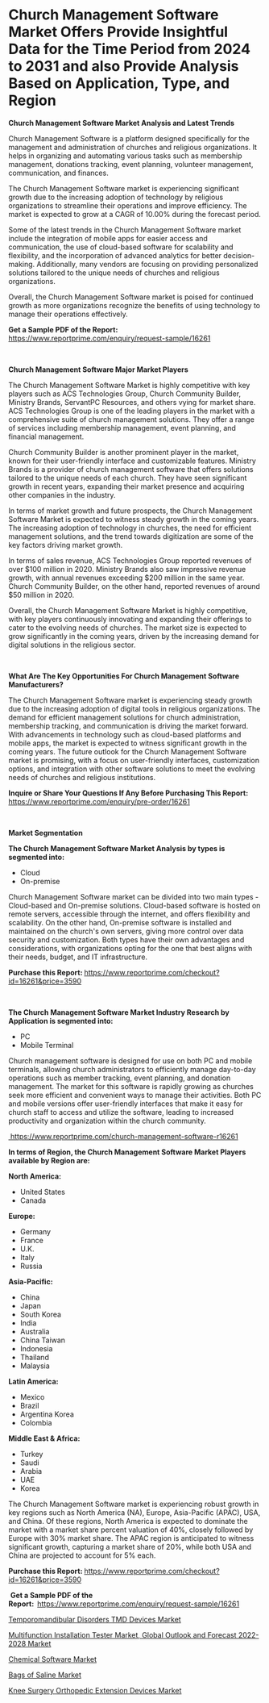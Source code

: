 <p><h1>Church Management Software Market Offers Provide Insightful Data for the Time Period from 2024 to 2031 and also Provide Analysis Based on Application, Type, and Region</h1></p><p><strong>Church Management Software Market Analysis and Latest Trends</strong></p>
<p><p>Church Management Software is a platform designed specifically for the management and administration of churches and religious organizations. It helps in organizing and automating various tasks such as membership management, donations tracking, event planning, volunteer management, communication, and finances.</p><p>The Church Management Software market is experiencing significant growth due to the increasing adoption of technology by religious organizations to streamline their operations and improve efficiency. The market is expected to grow at a CAGR of 10.00% during the forecast period.</p><p>Some of the latest trends in the Church Management Software market include the integration of mobile apps for easier access and communication, the use of cloud-based software for scalability and flexibility, and the incorporation of advanced analytics for better decision-making. Additionally, many vendors are focusing on providing personalized solutions tailored to the unique needs of churches and religious organizations.</p><p>Overall, the Church Management Software market is poised for continued growth as more organizations recognize the benefits of using technology to manage their operations effectively.</p></p>
<p><strong>Get a Sample PDF of the Report:&nbsp;</strong> <a href="https://www.reportprime.com/enquiry/request-sample/16261">https://www.reportprime.com/enquiry/request-sample/16261</a></p>
<p>&nbsp;</p>
<p><strong>Church Management Software Major Market Players</strong></p>
<p><p>The Church Management Software Market is highly competitive with key players such as ACS Technologies Group, Church Community Builder, Ministry Brands, ServantPC Resources, and others vying for market share. ACS Technologies Group is one of the leading players in the market with a comprehensive suite of church management solutions. They offer a range of services including membership management, event planning, and financial management.</p><p>Church Community Builder is another prominent player in the market, known for their user-friendly interface and customizable features. Ministry Brands is a provider of church management software that offers solutions tailored to the unique needs of each church. They have seen significant growth in recent years, expanding their market presence and acquiring other companies in the industry.</p><p>In terms of market growth and future prospects, the Church Management Software Market is expected to witness steady growth in the coming years. The increasing adoption of technology in churches, the need for efficient management solutions, and the trend towards digitization are some of the key factors driving market growth.</p><p>In terms of sales revenue, ACS Technologies Group reported revenues of over $100 million in 2020. Ministry Brands also saw impressive revenue growth, with annual revenues exceeding $200 million in the same year. Church Community Builder, on the other hand, reported revenues of around $50 million in 2020.</p><p>Overall, the Church Management Software Market is highly competitive, with key players continuously innovating and expanding their offerings to cater to the evolving needs of churches. The market size is expected to grow significantly in the coming years, driven by the increasing demand for digital solutions in the religious sector.</p></p>
<p>&nbsp;</p>
<p><strong>What Are The Key Opportunities For Church Management Software Manufacturers?</strong></p>
<p><p>The Church Management Software market is experiencing steady growth due to the increasing adoption of digital tools in religious organizations. The demand for efficient management solutions for church administration, membership tracking, and communication is driving the market forward. With advancements in technology such as cloud-based platforms and mobile apps, the market is expected to witness significant growth in the coming years. The future outlook for the Church Management Software market is promising, with a focus on user-friendly interfaces, customization options, and integration with other software solutions to meet the evolving needs of churches and religious institutions.</p></p>
<p><strong>Inquire or Share Your Questions If Any Before Purchasing This Report:</strong> <a href="https://www.reportprime.com/enquiry/pre-order/16261">https://www.reportprime.com/enquiry/pre-order/16261</a></p>
<p>&nbsp;</p>
<p><strong>Market Segmentation</strong></p>
<p><strong>The Church Management Software Market Analysis by types is segmented into:</strong></p>
<p><ul><li>Cloud</li><li>On-premise</li></ul></p>
<p><p>Church Management Software market can be divided into two main types - Cloud-based and On-premise solutions. Cloud-based software is hosted on remote servers, accessible through the internet, and offers flexibility and scalability. On the other hand, On-premise software is installed and maintained on the church's own servers, giving more control over data security and customization. Both types have their own advantages and considerations, with organizations opting for the one that best aligns with their needs, budget, and IT infrastructure.</p></p>
<p><strong>Purchase this Report:&nbsp;</strong><a href="https://www.reportprime.com/checkout?id=16261&price=3590">https://www.reportprime.com/checkout?id=16261&price=3590</a></p>
<p>&nbsp;</p>
<p><strong>The Church Management Software Market Industry Research by Application is segmented into:</strong></p>
<p><ul><li>PC</li><li>Mobile Terminal</li></ul></p>
<p><p>Church management software is designed for use on both PC and mobile terminals, allowing church administrators to efficiently manage day-to-day operations such as member tracking, event planning, and donation management. The market for this software is rapidly growing as churches seek more efficient and convenient ways to manage their activities. Both PC and mobile versions offer user-friendly interfaces that make it easy for church staff to access and utilize the software, leading to increased productivity and organization within the church community.</p></p>
<p><a href="https://www.reportprime.com/church-management-software-r16261">&nbsp;https://www.reportprime.com/church-management-software-r16261</a></p>
<p><strong>In terms of Region, the Church Management Software Market Players available by Region are:</strong></p>
<p>
    <p> <strong> North America: </strong>
        <ul>
            <li>United States</li>
            <li>Canada</li>
        </ul>
        </p> 
    <p> <strong> Europe: </strong>
        <ul>
            <li>Germany</li>
            <li>France</li>
            <li>U.K.</li>
            <li>Italy</li>
            <li>Russia</li>
        </ul>
        </p> 
    <p> <strong> Asia-Pacific: </strong>
        <ul>
            <li>China</li>
            <li>Japan</li>
            <li>South Korea</li>
            <li>India</li>
            <li>Australia</li>
            <li>China Taiwan</li>
            <li>Indonesia</li>
            <li>Thailand</li>
            <li>Malaysia</li>
        </ul>
        </p> 
    <p> <strong> Latin America: </strong>
        <ul>
            <li>Mexico</li>
            <li>Brazil</li>
            <li>Argentina Korea</li>
            <li>Colombia</li>
        </ul>
        </p> 
    <p> <strong> Middle East & Africa: </strong>
        <ul>
            <li>Turkey</li>
            <li>Saudi</li>
            <li>Arabia</li>
            <li>UAE</li>
            <li>Korea</li>
        </ul>
    </p>
    </p>
<p><p>The Church Management Software market is experiencing robust growth in key regions such as North America (NA), Europe, Asia-Pacific (APAC), USA, and China. Of these regions, North America is expected to dominate the market with a market share percent valuation of 40%, closely followed by Europe with 30% market share. The APAC region is anticipated to witness significant growth, capturing a market share of 20%, while both USA and China are projected to account for 5% each.</p></p>
<p><strong>Purchase this Report: </strong><a href="https://www.reportprime.com/checkout?id=16261&price=3590">https://www.reportprime.com/checkout?id=16261&price=3590</a></p>
<p>&nbsp;<strong>Get a Sample PDF of the Report:&nbsp;&nbsp;</strong><a href="https://www.reportprime.com/enquiry/request-sample/16261">https://www.reportprime.com/enquiry/request-sample/16261</a></p>
<p><strong></strong></p>
<p><p><a href="https://medium.com/@daveblock12/temporomandibular-disorders-tmd-devices-market-investigation-industry-evolution-and-forecast-till-d0e3e7bf5a43">Temporomandibular Disorders TMD Devices Market</a></p><p><a href="https://issuu.com/reportprime-2/docs/multifunction-installation-tester-m_dcb740030ffa74">Multifunction Installation Tester Market, Global Outlook and Forecast 2022-2028 Market</a></p><p><a href="https://github.com/zzflqewx24/Market-Research-Report-List-1/blob/main/chemical-software-market.md">Chemical Software Market</a></p><p><a href="https://medium.com/@jewelmohr42/future-trends-in-global-bags-of-saline-market-market-insights-and-analysis-from-2024-to-2031-in-c6d17b5dc47e">Bags of Saline Market</a></p><p><a href="https://medium.com/@daveblock12/global-knee-surgery-orthopedic-extension-devices-market-focus-on-application-end-use-industry-02fe580e1308">Knee Surgery Orthopedic Extension Devices Market</a></p></p>